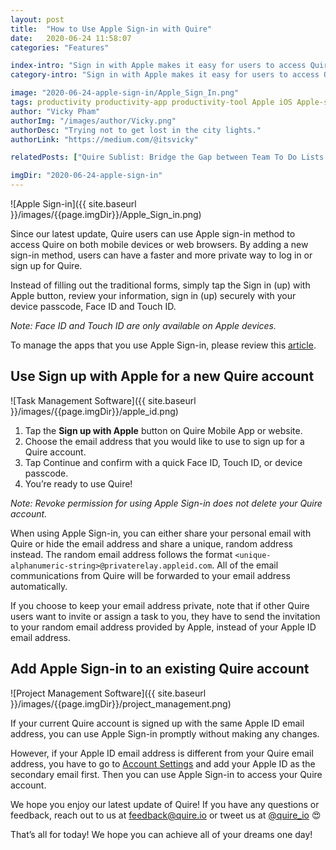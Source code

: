 ```yaml
---
layout: post
title:  "How to Use Apple Sign-in with Quire"
date:   2020-06-24 11:58:07
categories: "Features"

index-intro: "Sign in with Apple makes it easy for users to access Quire using Touch ID, Face ID and device passcode. Turn on and set up Apple Sign-in to start working on your projects with Quire!"
category-intro: "Sign in with Apple makes it easy for users to access Quire using Touch ID, Face ID and device passcode. Turn on and set up Apple Sign-in to start working on your projects with Quire!"

image: "2020-06-24-apple-sign-in/Apple_Sign_In.png"
tags: productivity productivity-app productivity-tool Apple iOS Apple-sign-in increase-productivity remote-team to-do-list-app working-remotely remote-teams task-management task-management-software project-management-software productivity-tips to-do-list task-list
author: "Vicky Pham"
authorImg: "/images/author/Vicky.png"
authorDesc: "Trying not to get lost in the city lights."
authorLink: "https://medium.com/@itsvicky"

relatedPosts: ["Quire Sublist: Bridge the Gap between Team To Do Lists and Personal Productivity", "A Closer Look at Quire Redesigned My Tasks II", "Quire Peekaboo and GTD Methodology: A Miracle for Your Productivity Hack"]

imgDir: "2020-06-24-apple-sign-in"
---
```


![Apple Sign-in]({{ site.baseurl }}/images/{{page.imgDir}}/Apple_Sign_in.png)

Since our latest update, Quire users can use Apple sign-in method to access Quire on both mobile devices or web browsers. By adding a new sign-in method, users can have a faster and more private way to log in or sign up for Quire. 

Instead of filling out the traditional forms, simply tap the Sign in (up) with Apple button, review your information, sign in (up) securely with your device passcode, Face ID and Touch ID.

*Note: Face ID and Touch ID are only available on Apple devices.*

To manage the apps that you use Apple Sign-in, please review this [article](https://support.apple.com/en-us/HT210426).

## Use Sign up with Apple for a new Quire account

![Task Management Software]({{ site.baseurl }}/images/{{page.imgDir}}/apple_id.png)

1. Tap the **Sign up with Apple** button on Quire Mobile App or website. 
2. Choose the email address that you would like to use to sign up for a Quire account.
3. Tap Continue and confirm with a quick Face ID, Touch ID, or device passcode.
4. You’re ready to use Quire! 

*Note: Revoke permission for using Apple Sign-in does not delete your Quire account.*

When using Apple Sign-in, you can either share your personal email with Quire or hide the email address and share a unique, random address instead. The random email address follows the format `<unique-alphanumeric-string>@privaterelay.appleid.com`. All of the email communications from Quire will be forwarded to your email address automatically.  

If you choose to keep your email address private, note that if other Quire users want to invite or assign a task to you, they have to send the invitation to your random email address provided by Apple, instead of your Apple ID email address. 

## Add Apple Sign-in to an existing Quire account

![Project Management Software]({{ site.baseurl }}/images/{{page.imgDir}}/project_management.png)

If your current Quire account is signed up with the same Apple ID email address, you can use Apple Sign-in promptly without making any changes. 

However, if your Apple ID email address is different from your Quire email address, you have to go to [Account Settings](https://quire.io/r/setting?tab=options) and add your Apple ID as the secondary email first. Then you can use Apple Sign-in to access your Quire account. 

We hope you enjoy our latest update of Quire! If you have any questions or feedback, reach out to us at feedback@quire.io or tweet us at [@quire_io](https://twitter.com/quire_io) 😍

That’s all for today! We hope you can achieve all of your dreams one day!


[jekyll]:      http://jekyllrb.com
[jekyll-gh]:   https://github.com/jekyll/jekyll
[jekyll-help]: https://github.com/jekyll/jekyll-help